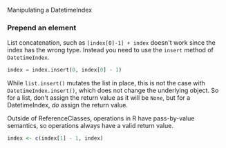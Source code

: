Manipulating a DatetimeIndex

### Prepend an element
List concatenation, such as `[index[0]-1] + index` doesn't work
since the index has the wrong type. Instead you need to use the
`insert` method of `DatetimeIndex`.
```python
index = index.insert(0, index[0] - 1)
```
While `list.insert()` mutates the list in place, this is not the
case with `DatetimeIndex.insert()`, which does not change the 
underlying object. So for a list, don't assign the return value
as it will be `None`, but for a DatetimeIndex, *do* assign the
return value. 

Outside of ReferenceClasses, operations in R have pass-by-value
semantics, so operations always have a valid return value.
```R
index <- c(index[1] - 1, index)
```
